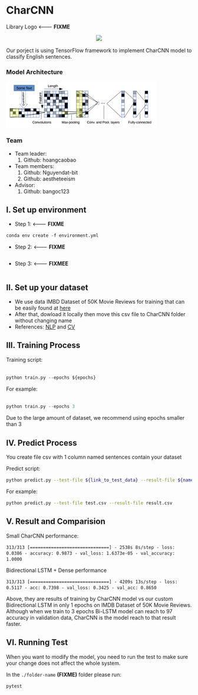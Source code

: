 # CharCNN 

Library Logo <--- **FIXME**

<p align="center">
    <img src='https://storage.googleapis.com/protonx-cloud-storage/transformer/protonx-transf.png' width=200 class="center">
</p>

Our porject is using TensorFlow framework to implement CharCNN model to classify English sentences. 

### Model Architecture

![](image/CharCNN-architecture2.png)

### Team
- Team leader:
    1. Github: hoangcaobao
- Team members:
    1. Github: Nguyendat-bit
    2. Github: aestheteeism
- Advisor:
    1. Github: bangoc123

## I.  Set up environment
- Step 1: <--- **FIXME**

```python
conda env create -f environment.yml
```

- Step 2: <--- **FIXME**
```

```

- Step 3: <--- **FIXMEE**

```

``` 

## II.  Set up your dataset

- We use data IMBD Dataset of 50K Movie Reviews for training that can be easily found at [here](https://www.kaggle.com/lakshmi25npathi/imdb-dataset-of-50k-movie-reviews)
- After that, dowload it locally then move this csv file to CharCNN folder without changing name
- References: [NLP](https://github.com/bangoc123/transformer) and [CV](https://github.com/bangoc123/mlp-mixer)

## III. Training Process

Training script:

```python

python train.py --epochs ${epochs} 

```
For example: 
```python

python train.py --epochs 3 

```

Due to the large amount of dataset, we recommend using epochs smaller than 3


## IV. Predict Process

You create file csv with 1 column named sentences contain your dataset 

Predict script: 
```bash
python predict.py --test-file ${link_to_test_data} --result-file ${name_of_file_contain_result}
```
For example:
```bash
python predict.py --test-file test.csv --result-file result.csv
```
## V. Result and Comparision

Small CharCNN performance:
```
313/313 [==============================] - 2538s 8s/step - loss: 0.0386 - accuracy: 0.9873 - val_loss: 1.6373e-05 - val_accuracy: 1.0000
```

Bidirectional LSTM + Dense performance
```
313/313 [==============================] - 4209s 13s/step - loss: 0.5117 - acc: 0.7398 - val_loss: 0.3425 - val_acc: 0.8650
```

Above, they are results of training by CharCNN model vs our custom Bidirectional LSTM in only 1 epochs on IMDB Dataset of 50K Movie Reviews. Although when we train to 3 epochs Bi-LSTM model can reach to 97 accuracy in validation data, CharCNN is the model reach to that result faster.


## VI. Running Test

When you want to modify the model, you need to run the test to make sure your change does not affect the whole system.

In the `./folder-name` **(FIXME)** folder please run:

```bash
pytest
```



